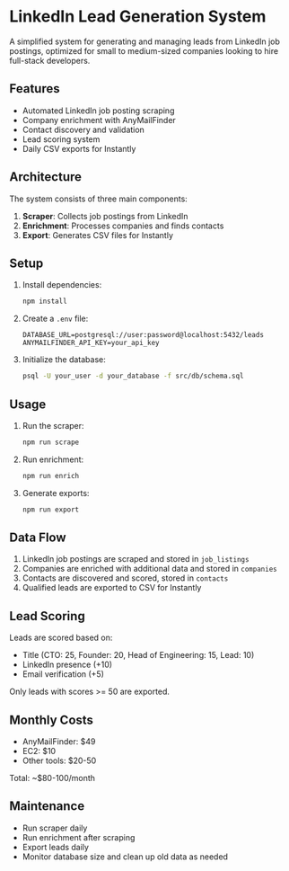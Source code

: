# LinkedIn Lead Generation System

A simplified system for generating and managing leads from LinkedIn job postings, optimized for small to medium-sized companies looking to hire full-stack developers.

## Features

- Automated LinkedIn job posting scraping
- Company enrichment with AnyMailFinder
- Contact discovery and validation
- Lead scoring system
- Daily CSV exports for Instantly

## Architecture

The system consists of three main components:

1. **Scraper**: Collects job postings from LinkedIn
2. **Enrichment**: Processes companies and finds contacts
3. **Export**: Generates CSV files for Instantly

## Setup

1. Install dependencies:
   ```bash
   npm install
   ```

2. Create a `.env` file:
   ```
   DATABASE_URL=postgresql://user:password@localhost:5432/leads
   ANYMAILFINDER_API_KEY=your_api_key
   ```

3. Initialize the database:
   ```bash
   psql -U your_user -d your_database -f src/db/schema.sql
   ```

## Usage

1. Run the scraper:
   ```bash
   npm run scrape
   ```

2. Run enrichment:
   ```bash
   npm run enrich
   ```

3. Generate exports:
   ```bash
   npm run export
   ```

## Data Flow

1. LinkedIn job postings are scraped and stored in `job_listings`
2. Companies are enriched with additional data and stored in `companies`
3. Contacts are discovered and scored, stored in `contacts`
4. Qualified leads are exported to CSV for Instantly

## Lead Scoring

Leads are scored based on:
- Title (CTO: 25, Founder: 20, Head of Engineering: 15, Lead: 10)
- LinkedIn presence (+10)
- Email verification (+5)

Only leads with scores >= 50 are exported.

## Monthly Costs

- AnyMailFinder: $49
- EC2: $10
- Other tools: $20-50

Total: ~$80-100/month

## Maintenance

- Run scraper daily
- Run enrichment after scraping
- Export leads daily
- Monitor database size and clean up old data as needed
